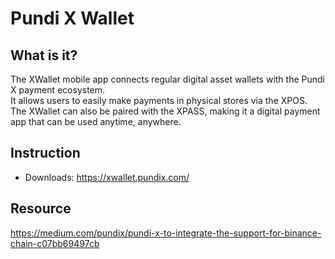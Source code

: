 # Pundi X Wallet

## What is it?
The XWallet mobile app connects regular digital asset wallets with the Pundi X payment ecosystem.<br/>
It allows users to easily make payments in physical stores via the XPOS.<br/>
The XWallet can also be paired with the XPASS, making it a digital payment app that can be used anytime, anywhere.

## Instruction

* Downloads: <https://xwallet.pundix.com/>

## Resource

<https://medium.com/pundix/pundi-x-to-integrate-the-support-for-binance-chain-c07bb69497cb>